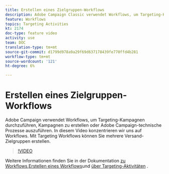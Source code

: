 ```yaml
---
title: Erstellen eines Zielgruppen-Workflows
description: Adobe Campaign Classic verwendet Workflows, um Targeting-Kampagnen durchzuführen, Kampagnen zu erstellen oder technische Adobe Campaign-Prozesse auszuführen. In diesem Video konzentrieren wir uns auf Workflows. Mit Targeting Workflows können Sie mehrere Versand-Zielgruppen erstellen.
feature: Workflows
topics: Targeting Activities
kt: 2174
doc-type: feature video
activity: use
team: DOC
translation-type: tm+mt
source-git-commit: d1799d978a9a29f69d637178439fe770ffd4b281
workflow-type: tm+mt
source-wordcount: '121'
ht-degree: 6%

---
```



# Erstellen eines Zielgruppen-Workflows

Adobe Campaign verwendet Workflows, um Targeting-Kampagnen durchzuführen, Kampagnen zu erstellen oder Adobe Campaign-technische Prozesse auszuführen. In diesem Video konzentrieren wir uns auf Workflows. Mit Targeting Workflows können Sie mehrere Versand-Zielgruppen erstellen.

>[!VIDEO](https://video.tv.adobe.com/v/25605?quality=12)

Weitere Informationen finden Sie in der Dokumentation [zu Workflows](https://docs.adobe.com/content/help/en/campaign-classic/using/automating-with-workflows/introduction/about-workflows.html),[Erstellen eines Workflows](https://helpx.adobe.com/campaign/kt/acc/using/acc-creating-a-workflow-in-a-campaign-video.html)und [über Targeting-Aktivitäten](https://docs.adobe.com/content/help/en/campaign-classic/using/automating-with-workflows/targeting-activities/about-targeting-activities.html) .

